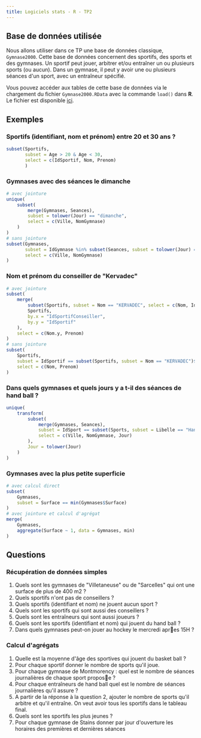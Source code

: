 ```yaml
---
title: Logiciels stats - R - TP2
---
```


## Base de données utilisée

Nous allons utiliser dans ce TP une base de données classique, `Gymnase2000`. Cette base de données concernent des sportifs, des sports et des gymnases. Un sportif peut jouer, arbitrer et/ou entraîner un ou plusieurs sports (ou aucun). Dans un gymnase, il peut y avoir une ou plusieurs séances d'un sport, avec un entraîneur spécifié.

Vous pouvez accéder aux tables de cette base de données via le chargement du fichier `Gymnase2000.RData` avec la commande `load()` dans **R**. Le fichier est disponible [ici](https://drive.google.com/folderview?id=0BzA8L2nqa1n5NXZBTHJnclFZMDA&usp=drive_web).


## Exemples 

### Sportifs (identifiant, nom et prénom) entre 20 et 30 ans ?

```r
subset(Sportifs, 
       subset = Age > 20 & Age < 30, 
       select = c(IdSportif, Nom, Prenom)
       )
```

### Gymnases avec des séances le dimanche

```r
# avec jointure
unique(
    subset(
        merge(Gymnases, Seances),
        subset = tolower(Jour) == "dimanche",
        select = c(Ville, NomGymnase)
    )
)
# sans jointure
subset(Gymnases,
       subset = IdGymnase %in% subset(Seances, subset = tolower(Jour) == "dimanche")$IdGymnase,
       select = c(Ville, NomGymnase)
)
```

### Nom et prénom du conseiller de "Kervadec"

```r
# avec jointure
subset(
    merge(
        subset(Sportifs, subset = Nom == "KERVADEC", select = c(Nom, IdSportifConseiller)),
        Sportifs,
        by.x = "IdSportifConseiller",
        by.y = "IdSportif"
    ),
    select = c(Nom.y, Prenom)
)
# sans jointure
subset(
    Sportifs,
    subset = IdSportif == subset(Sportifs, subset = Nom == "KERVADEC")$IdSportifConseiller,
    select = c(Nom, Prenom)
)
```

### Dans quels gymnases et quels jours y a t-il des séances de hand ball ?

```r
unique(
    transform(
        subset(
            merge(Gymnases, Seances),
            subset = IdSport == subset(Sports, subset = Libelle == "Hand ball")$IdSport,
            select = c(Ville, NomGymnase, Jour)
        ),
        Jour = tolower(Jour)
    )
)
```

### Gymnases avec la plus petite superficie

```r
# avec calcul direct
subset(
    Gymnases,
    subset = Surface == min(Gymnases$Surface)
)
# avec jointure et calcul d'agrégat
merge(
    Gymnases,
    aggregate(Surface ~ 1, data = Gymnases, min)
)
```

## Questions

### Récupération de données simples

1. Quels sont les gymnases de "Villetaneuse" ou de "Sarcelles" qui ont une surface de plus de 400 m2 ?
2. Quels sportifs n'ont pas de conseillers ?
3. Quels sportifs (identifiant et nom) ne jouent aucun sport ?
4. Quels sont les sportifs qui sont aussi des conseillers ?
5. Quels sont les entraîneurs qui sont aussi joueurs ?
6. Quels sont les sportifs (identifiant et nom) qui jouent du hand ball ?
7. Dans quels gymnases peut-on jouer au hockey le mercredi apres 15H ?

### Calcul d'agrégats

1. Quelle est la moyenne d'âge des sportives qui jouent du basket ball ?
2. Pour chaque sportif donner le nombre de sports qu'il joue.
3. Pour chaque gymnase de Montmorency : quel est le nombre de séances journalières de chaque sport propose ?
4. Pour chaque entraîneurs de hand ball quel est le nombre de séances journalières qu'il assure ?
5. A partir de la réponse à la question 2, ajouter le nombre de sports qu'il arbitre et qu'il entraîne. On veut avoir tous les sportifs dans le tableau final.
6. Quels sont les sportifs les plus jeunes ?
7. Pour chaque gymnase de Stains donner par jour d'ouverture les horaires des premières et dernières séances
